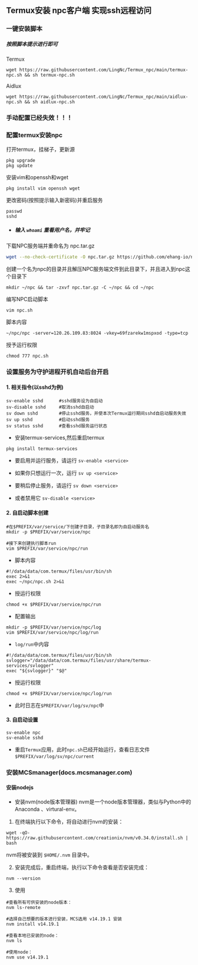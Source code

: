 ## Termux安装 npc客户端 实现ssh远程访问
### 一键安装脚本
##### 按照脚本提示进行即可
Termux
```shell
wget https://raw.githubusercontent.com/LingNc/Termux_npc/main/termux-npc.sh && sh termux-npc.sh
```
Aidlux
```shell
wget https://raw.githubusercontent.com/LingNc/Termux_npc/main/aidlux-npc.sh && sh aidlux-npc.sh
```
### 手动配置已经失效！！！
### 配置termux安装npc
打开termux，挂梯子，更新源
```shell
pkg upgrade
pkg update
```
安装vim和openssh和wget
```shell
pkg install vim openssh wget
```
更改密码(按照提示输入新密码)并重启服务
```shell
passwd
sshd
```
- ##### 输入 ```whoami``` 重看用户名，并牢记

下载NPC服务端并重命名为 npc.tar.gz
```bash
wget --no-check-certificate -O npc.tar.gz https://github.com/ehang-io/nps/releases/download/v0.26.10/linux_arm64_client.tar.gz
```
创建一个名为npc的目录并且解压NPC服务端文件到此目录下，并且进入到npc这个目录下
```shell
mkdir ~/npc && tar -zxvf npc.tar.gz -C ~/npc && cd ~/npc
```
编写NPC启动脚本
```shell
vim npc.sh
```
脚本内容
```shell
~/npc/npc -server=120.26.109.83:8024 -vkey=69fzarekw1mspxod -type=tcp
```
授予运行权限
```shell
chmod 777 npc.sh
```
### 设置服务为守护进程开机自动后台开启
#### 1. 相关指令(以sshd为例)
```shell
sv-enable sshd		#sshd服务设为自启动
sv-disable sshd		#取消sshd自启动
sv down sshd		#停止sshd服务，并使本次Termux运行期间sshd自启动服务失效
sv up sshd			#启动sshd服务
sv status sshd		#查看sshd服务运行状态
```
- 安装termux-services,然后重启termux
```shell
pkg install termux-services
```

- 要启用并运行服务，请运行 ```sv-enable <service>```

- 如果你只想运行一次，运行 ```sv up <service>```

- 要稍后停止服务，请运行 ```sv down <service>```

- 或者禁用它 ```sv-disable <service>```
#### 2. 自启动脚本创建
```shell
#在$PREFIX/var/service/下创建子目录，子目录名即为自启动服务名
mkdir -p $PREFIX/var/service/npc

#接下来创建执行脚本run
vim $PREFIX/var/service/npc/run
```
- 脚本内容
```shell
#!/data/data/com.termux/files/usr/bin/sh
exec 2>&1
exec ~/npc/npc.sh 2>&1
```
- 授运行权限
```shell
chmod +x $PREFIX/var/service/npc/run
```
- 配置输出
```shell
mkdir -p $PREFIX/var/service/npc/log
vim $PREFIX/var/service/npc/log/run
```
- ```log/run```中内容
```shell
#!/data/data/com.termux/files/usr/bin/sh
svlogger="/data/data/com.termux/files/usr/share/termux-services/svlogger"
exec "${svlogger}" "$@"
```
- 授运行权限
```shell
chmod +x $PREFIX/var/service/npc/log/run
```
- 此时日志在```$PREFIX/var/log/sv/npc```中
#### 3. 自启动设置
```shell
sv-enable npc
sv-enable sshd
```
- 重启```Termux```应用，此时```npc.sh```已经开始运行，查看日志文件```$PREFIX/var/log/sv/npc/current```

### 安装MCSmanager(docs.mcsmanager.com)

#### 安装nodejs
- 安装nvm(node版本管理器)
nvm是一个node版本管理器，类似与Python中的 Anaconda 、virtural-env。
1. 在终端执行以下命令，将自动进行nvm的安装：
```shell
wget -qO- https://raw.githubusercontent.com/creationix/nvm/v0.34.0/install.sh | bash
```
nvm将被安装到 ```$HOME/.nvm``` 目录中。

2. 安装完成后，重启终端，执行以下命令查看是否安装完成：
```shell
nvm --version
```
3. 使用
```shell
#查看所有可供安装的node版本：
nvm ls-remote

#选择自己想要的版本进行安装，MCS选用 v14.19.1 安装
nvm install v14.19.1

#查看本地已安装的node：
nvm ls

#使用node：
nvm use v14.19.1
```
